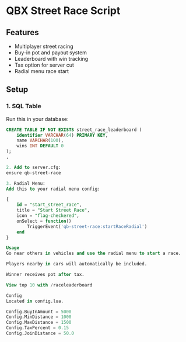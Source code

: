 # QBX Street Race Script

## Features
- Multiplayer street racing
- Buy-in pot and payout system
- Leaderboard with win tracking
- Tax option for server cut
- Radial menu race start

## Setup

### 1. SQL Table
Run this in your database:

```sql
CREATE TABLE IF NOT EXISTS street_race_leaderboard (
    identifier VARCHAR(64) PRIMARY KEY,
    name VARCHAR(100),
    wins INT DEFAULT 0
);
,

2. Add to server.cfg:
ensure qb-street-race

3. Radial Menu:
Add this to your radial menu config:

{
    id = "start_street_race",
    title = "Start Street Race",
    icon = "flag-checkered",
    onSelect = function()
        TriggerEvent('qb-street-race:startRaceRadial')
    end
}

Usage
Go near others in vehicles and use the radial menu to start a race.

Players nearby in cars will automatically be included.

Winner receives pot after tax.

View top 10 with /raceleaderboard

Config
Located in config.lua.

Config.BuyInAmount = 5000
Config.MinDistance = 1000
Config.MaxDistance = 1500
Config.TaxPercent = 0.15
Config.JoinDistance = 50.0
